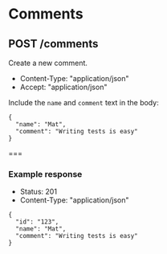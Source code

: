 # Comments

## POST /comments

Create a new comment.

* Content-Type: "application/json"
* Accept: "application/json"

Include the `name` and `comment` text in the body:

```
{
  "name": "Mat",
  "comment": "Writing tests is easy"
}
```

===

### Example response

* Status: 201
* Content-Type: "application/json"

```
{
  "id": "123",
  "name": "Mat",
  "comment": "Writing tests is easy"
}
```